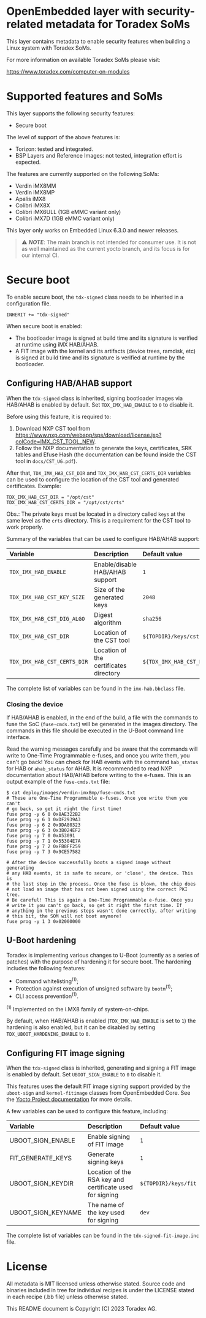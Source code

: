 # OpenEmbedded layer with security-related metadata for Toradex SoMs

This layer contains metadata to enable security features when building a
Linux system with Toradex SoMs.

For more information on available Toradex SoMs please visit:

https://www.toradex.com/computer-on-modules

# Supported features and SoMs

This layer supports the following security features:

- Secure boot

The level of support of the above features is:

- Torizon: tested and integrated.
- BSP Layers and Reference Images: not tested, integration effort is expected.

The features are currently supported on the following SoMs:

- Verdin iMX8MM
- Verdin iMX8MP
- Apalis iMX8
- Colibri iMX8X
- Colibri iMX6ULL (1GB eMMC variant only)
- Colibri iMX7D (1GB eMMC variant only)

This layer only works on Embedded Linux 6.3.0 and newer releases.

> ⚠️ **_NOTE_**: The main branch is not intended for consumer use. It is not as well maintained as the current yocto branch, and its focus is for our internal CI.

# Secure boot

To enable secure boot, the `tdx-signed` class needs to be inherited in a configuration file.

```
INHERIT += "tdx-signed"
```

When secure boot is enabled:

- The bootloader image is signed at build time and its signature is verified at runtime using iMX HAB/AHAB.
- A FIT image with the kernel and its artifacts (device trees, ramdisk, etc) is signed at build time and its signature is verified at runtime by the bootloader.

## Configuring HAB/AHAB support

When the `tdx-signed` class is inherited, signing bootloader images via HAB/AHAB is enabled by default. Set `TDX_IMX_HAB_ENABLE` to `0` to disable it.

Before using this feature, it is required to:

1. Download NXP CST tool from https://www.nxp.com/webapp/sps/download/license.jsp?colCode=IMX_CST_TOOL_NEW.
2. Follow the NXP documentation to generate the keys, certificates, SRK tables and Efuse Hash (the documentation can be found inside the CST tool in `docs/CST_UG.pdf`).

After that, `TDX_IMX_HAB_CST_DIR` and `TDX_IMX_HAB_CST_CERTS_DIR` variables can be used to configure the location of the CST tool and generated certificates. Example:

```
TDX_IMX_HAB_CST_DIR = "/opt/cst"
TDX_IMX_HAB_CST_CERTS_DIR = "/opt/cst/crts"
```

Obs.: The private keys must be located in a directory called `keys` at the same level as the `crts` directory. This is a requirement for the CST tool to work properly.

Summary of the variables that can be used to configure HAB/AHAB support:

| Variable | Description | Default value |
| :------- | :---------- | :------------ |
| `TDX_IMX_HAB_ENABLE` | Enable/disable HAB/AHAB support | `1` |
| `TDX_IMX_HAB_CST_KEY_SIZE` | Size of the generated keys | `2048` |
| `TDX_IMX_HAB_CST_DIG_ALGO` | Digest algorithm | `sha256` |
| `TDX_IMX_HAB_CST_DIR` | Location of the CST tool | `${TOPDIR}/keys/cst` |
| `TDX_IMX_HAB_CST_CERTS_DIR` | Location of the certificates directory | `${TDX_IMX_HAB_CST_DIR}/crts` |

The complete list of variables can be found in the `imx-hab.bbclass` file.

### Closing the device

If HAB/AHAB is enabled, in the end of the build, a file with the commands to fuse the SoC (`fuse-cmds.txt`) will be generated in the images directory. The commands in this file should be executed in the U-Boot command line interface.

Read the warning messages carefully and be aware that the commands will write to One-Time Programmable e-fuses, and once you write them, you can't go back! You can check for HAB events with the command `hab_status` for HAB or `ahab_status` for AHAB. It is recommended to read NXP documentation about HAB/AHAB before writing to the e-fuses. This is an output example of the `fuse-cmds.txt` file:

```
$ cat deploy/images/verdin-imx8mp/fuse-cmds.txt
# These are One-Time Programmable e-fuses. Once you write them you can't
# go back, so get it right the first time!
fuse prog -y 6 0 0x8AE322B2
fuse prog -y 6 1 0xDF2939A3
fuse prog -y 6 2 0x9DA80323
fuse prog -y 6 3 0x3B024EF2
fuse prog -y 7 0 0xA53091
fuse prog -y 7 1 0x55304E7A
fuse prog -y 7 2 0xFB8FF259
fuse prog -y 7 3 0x9CE57582

# After the device successfully boots a signed image without generating
# any HAB events, it is safe to secure, or 'close', the device. This is
# the last step in the process. Once the fuse is blown, the chip does
# not load an image that has not been signed using the correct PKI tree.
# Be careful! This is again a One-Time Programmable e-fuse. Once you
# write it you can't go back, so get it right the first time. If
# anything in the previous steps wasn't done correctly, after writing
# this bit, the SOM will not boot anymore!
fuse prog -y 1 3 0x02000000
```

## U-Boot hardening

Toradex is implementing various changes to U-Boot (currently as a series of patches) with the purpose of hardening it for secure boot. The hardening includes the following features:

- Command whitelisting<sup>(1)</sup>;
- Protection against execution of unsigned software by `bootm`<sup>(1)</sup>;
- CLI access prevention<sup>(1)</sup>.

<sup>(1)</sup> Implemented on the i.MX8 family of system-on-chips.

By default, when HAB/AHAB is enabled (`TDX_IMX_HAB_ENABLE` is set to `1`) the hardening is also enabled, but it can be disabled by setting `TDX_UBOOT_HARDENING_ENABLE` to `0`.

<!-- TODO: Describe how one can configure the whitelisting feature. -->
<!-- TODO: Describe how one can configure the CLI access prevention feature. -->

## Configuring FIT image signing

When the `tdx-signed` class is inherited, generating and signing a FIT image is enabled by default. Set `UBOOT_SIGN_ENABLE` to `0` to disable it.

This features uses the default FIT image signing support provided by the `uboot-sign` and `kernel-fitimage` classes from OpenEmbedded Core. See the [Yocto Project documentation](https://docs.yoctoproject.org/ref-manual/classes.html#kernel-fitimage) for more details.

A few variables can be used to configure this feature, including:

| Variable | Description | Default value |
| :------- | :---------- | :------------ |
| UBOOT_SIGN_ENABLE | Enable signing of FIT image | `1` |
| FIT_GENERATE_KEYS | Generate signing keys | `1` |
| UBOOT_SIGN_KEYDIR | Location of the RSA key and certificate used for signing | `${TOPDIR}/keys/fit` |
| UBOOT_SIGN_KEYNAME | The name of the key used for signing | `dev` |

The complete list of variables can be found in the `tdx-signed-fit-image.inc` file.

# License

All metadata is MIT licensed unless otherwise stated. Source code and
binaries included in tree for individual recipes is under the LICENSE
stated in each recipe (.bb file) unless otherwise stated.

This README document is Copyright (C) 2023 Toradex AG.
